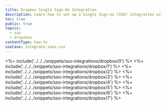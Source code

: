 ```yaml
---
title: Dropbox Single Sign-On Integration
description: Learn how to set up a Single Sign-on (SSO) integration with Dropbox and Auth0.
toc: true
public: true
topics:
  - sso
  - dropxbox
contentType: how-to
useCase: integrate-saas-sso
---
```

<%= include('../../../snippets/sso-integrations/dropbox/0') %> 
<%= include('../../../snippets/sso-integrations/dropbox/1') %> 
<%= include('../../../snippets/sso-integrations/dropbox/2') %> 
<%= include('../../../snippets/sso-integrations/dropbox/3') %> 
<%= include('../../../snippets/sso-integrations/dropbox/4') %> 
<%= include('../../../snippets/sso-integrations/dropbox/5') %> 
<%= include('../../../snippets/sso-integrations/dropbox/6') %>
<%= include('../../../snippets/sso-integrations/dropbox/7') %>
